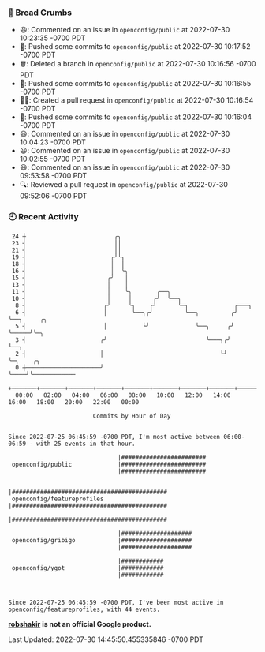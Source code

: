 ### 🍞 Bread Crumbs

 * 😃: Commented on an issue in `openconfig/public` at 2022-07-30 10:23:35 -0700 PDT
 * 🚢: Pushed some commits to `openconfig/public` at 2022-07-30 10:17:52 -0700 PDT
 * 🗑: Deleted a branch in `openconfig/public` at 2022-07-30 10:16:56 -0700 PDT
 * 🚢: Pushed some commits to `openconfig/public` at 2022-07-30 10:16:55 -0700 PDT
 * ✍🏼: Created a pull request in `openconfig/public` at 2022-07-30 10:16:54 -0700 PDT
 * 🚢: Pushed some commits to `openconfig/public` at 2022-07-30 10:16:04 -0700 PDT
 * 😃: Commented on an issue in `openconfig/public` at 2022-07-30 10:04:23 -0700 PDT
 * 😃: Commented on an issue in `openconfig/public` at 2022-07-30 10:02:55 -0700 PDT
 * 😃: Commented on an issue in `openconfig/public` at 2022-07-30 09:53:58 -0700 PDT
 * 🔍: Reviewed a pull request in  `openconfig/public` at 2022-07-30 09:52:06 -0700 PDT

### 🕘 Recent Activity
```
 24 ┼                         ╭╮
 23 ┤                         ││
 21 ┤                         ││
 19 ┤                        ╭╯╰╮
 18 ┤                        │  │
 16 ┤                        │  ╰╮
 15 ┤                       ╭╯   │
 13 ┤                       │    │
 11 ┤                       │    ╰╮       ╭──╮
 10 ┤                       │     │      ╭╯  ╰──╮
  8 ┤                      ╭╯     ╰╮    ╭╯      ╰─╮             ╭───╮
  6 ┤                      │       ╰──╮╭╯         ╰──╮         ╭╯   ╰──╮     ╭╮
  5 ┤                      │          ╰╯             ╰──╮     ╭╯       ╰─────╯╰─╮
  3 ┤                     ╭╯                            ╰───╮╭╯                 ╰──╮
  2 ┤                     │                                 ╰╯                     ╰─╮    ╭╮
  0 ┼─────────────────────╯                                                          ╰────╯╰────────────
    +───────+───────+───────+───────+───────+───────+───────+───────+───────+───────+───────+───────+────
  00:00   02:00   04:00   06:00   08:00   10:00   12:00   14:00   16:00   18:00   20:00   22:00   00:00   

						Commits by Hour of Day


Since 2022-07-25 06:45:59 -0700 PDT, I'm most active between 06:00-06:59 - with 25 events in that hour.

```



```
                               |########################
 openconfig/public             |########################
                               |########################

                               |############################################
 openconfig/featureprofiles    |############################################
                               |############################################

                               |####################
 openconfig/gribigo            |####################
                               |####################

                               |############
 openconfig/ygot               |############
                               |############



Since 2022-07-25 06:45:59 -0700 PDT, I've been most active in openconfig/featureprofiles, with 44 events.

```
**[robshakir](mailto:robjs@google.com) is not an official Google product.**  


Last Updated: 2022-07-30 14:45:50.455335846 -0700 PDT
